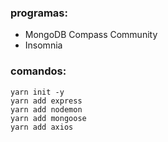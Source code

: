 ### programas:
* MongoDB Compass Community
* Insomnia

### comandos:
```
yarn init -y
yarn add express
yarn add nodemon
yarn add mongoose
yarn add axios
```